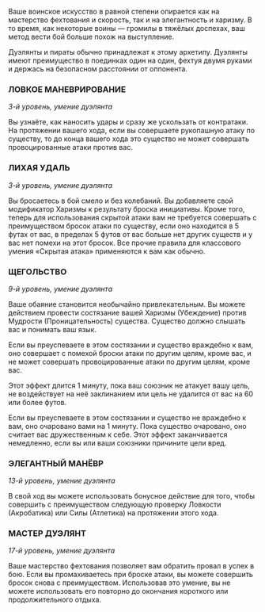 Ваше воинское искусство в равной степени опирается как на мастерство фехтования и скорость, так и на элегантность и харизму. В то время, как некоторые воины — громилы в тяжёлых доспехах, ваш метод вести бой больше похож на выступление.

Дуэлянты и пираты обычно принадлежат к этому архетипу. Дуэлянты имеют преимущество в поединках один на один, фехтуя двумя руками и держась на безопасном расстоянии от оппонента.

  

### ЛОВКОЕ МАНЕВРИРОВАНИЕ

_3-й уровень, умение дуэлянта_

Вы узнаёте, как наносить удары и сразу же ускользать от контратаки. На протяжении вашего хода, если вы совершаете рукопашную атаку по существу, то до конца вашего хода это существо не может совершать провоцированные атаки против вас.

  

### ЛИХАЯ УДАЛЬ

_3-й уровень, умение дуэлянта_

Вы бросаетесь в бой смело и без колебаний. Вы добавляете свой модификатор Харизмы к результату броска инициативы. Кроме того, теперь для использования скрытой атаки вам не требуется совершать с преимуществом бросок атаки по существу, если оно находится в 5 футах от вас, в пределах 5 футов от вас больше нет других существ и у вас нет помехи на этот бросок. Все прочие правила для классового умения «Скрытая атака» применяются к вам как обычно.

  

### ЩЕГОЛЬСТВО

_9-й уровень, умение дуэлянта_

Ваше обаяние становится необычайно привлекательным. Вы можете действием провести состязание вашей Харизмы (Убеждение) против Мудрости (Проницательность) существа. Существо должно слышать вас и понимать ваш язык.

Если вы преуспеваете в этом состязании и существо враждебно к вам, оно совершает с помехой броски атаки по другим целям, кроме вас, и не может совершать провоцированные атаки по другим целям, кроме вас.

Этот эффект длится 1 минуту, пока ваш союзник не атакует вашу цель, не воздействует на неё заклинанием или цель не удалится от вас на 60 или более футов.

Если вы преуспеваете в этом состязании и существо не враждебно к вам, оно очаровано вами на 1 минуту. Пока существо очаровано, оно считает вас дружественным к себе. Этот эффект заканчивается немедленно, если вы или ваши союзники причините цели вред.

  

### ЭЛЕГАНТНЫЙ МАНЁВР

_13-й уровень, умение дуэлянта_

В свой ход вы можете использовать бонусное действие для того, чтобы совершить с преимуществом следующую проверку Ловкости (Акробатика) или Силы (Атлетика) на протяжении этого хода.

  

### МАСТЕР ДУЭЛЯНТ

_17-й уровень, умение дуэлянта_

Ваше мастерство фехтования позволяет вам обратить провал в успех в бою. Если вы промахиваетесь при броске атаки, вы можете совершить бросок снова с преимуществом. Использовав это умение, вы не можете использовать его повторно до окончания короткого или продолжительного отдыха.